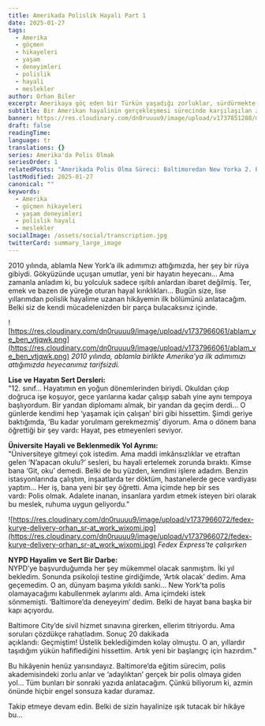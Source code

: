 ```yaml
---
title: Amerikada Polislik Hayali Part 1
date: 2025-01-27
tags:
  - Amerika
  - göçmen
  - hikayeleri
  - yaşam
  - deneyimleri
  - polislik
  - hayali
  - meslekler
author: Orhan Biler
excerpt: Amerikaya göç eden bir Türkün yaşadığı zorluklar, sürdürmekte olduğu meslekler ve polislik hayalini gerçekleştirme çabası; bir göçmenin Amerikan rüyasının gerçek yüzü.
subtitle: Bir Amerikan hayalinin gerçekleşmesi sürecinde karşılaşılan zorluklar ve edinilen tecrübeler
banner: https://res.cloudinary.com/dn0ruuuu9/image/upload/v1737851288/manhattan-sehir-city-newyork-banner-20240125_y9xdcl.jpg
draft: false
readingTime: 
language: tr
translations: {}
series: Amerika'da Polis Olmak
seriesOrder: 1
relatedPosts: "Amerikada Polis Olma Süreci: Baltimoredan New Yorka 2. Part"
lastModified: 2025-01-27
canonical: ""
keywords:
  - Amerika
  - göçmen hikayeleri
  - yaşam deneyimleri
  - polislik hayali
  - meslekler
socialImage: /assets/social/transcription.jpg
twitterCard: summary_large_image
---
```


2010 yılında, ablamla New York’a ilk adımımızı attığımızda, her şey bir rüya gibiydi. Gökyüzünde uçuşan umutlar, yeni bir hayatın heyecanı… Ama zamanla anladım ki, bu yolculuk sadece ışıltılı anlardan ibaret değilmiş. Ter, emek ve bazen de yüreğe oturan hayal kırıklıkları… Bugün size, lise yıllarımdan polislik hayalime uzanan hikâyemin ilk bölümünü anlatacağım. Belki siz de kendi mücadelenizden bir parça bulacaksınız içinde.


![https://res.cloudinary.com/dn0ruuuu9/image/upload/v1737966061/ablam_ve_ben_vtjqwk.png](https://res.cloudinary.com/dn0ruuuu9/image/upload/v1737966061/ablam_ve_ben_vtjqwk.png)
*2010 yılında, ablamla birlikte Amerika'ya ilk adımımızı attığımızda heyecanımız tarifsizdi.*


**Lise ve Hayatın Sert Dersleri:**  
"12. sınıf… Hayatımın en yoğun dönemlerinden biriydi. Okuldan çıkıp doğruca işe koşuyor, gece yarılarına kadar çalışıp sabah yine aynı tempoya başlıyordum. Bir yandan diplomamı almak, bir yandan da geçim derdi… O günlerde kendimi hep ‘yaşamak için çalışan’ biri gibi hissettim. Şimdi geriye baktığımda, ‘Bu kadar yorulmam gerekmezmiş’ diyorum. Ama o dönem bana öğrettiği bir şey vardı: Hayat, pes etmeyenleri seviyor.


**Üniversite Hayali ve Beklenmedik Yol Ayrımı:**  
"Üniversiteye gitmeyi çok istedim. Ama maddi imkânsızlıklar ve etraftan gelen ‘N’apacan okulu?’ sesleri, bu hayali ertelemek zorunda bıraktı. Kimse bana ‘Git, oku’ demedi. Belki de bu yüzden, kendimi işlere adadım. Benzin istasyonlarında çalıştım, inşaatlarda ter döktüm, hastanelerde gece vardiyası yaptım… Her iş, bana yeni bir şey öğretti. Ama içimde hep bir ses vardı: Polis olmak. Adalete inanan, insanlara yardım etmek isteyen biri olarak bu meslek, ruhuma uygun geliyordu."

![https://res.cloudinary.com/dn0ruuuu9/image/upload/v1737966072/fedex-kurye-delivery-orhan_sr-at_work_wjxomi.jpg](https://res.cloudinary.com/dn0ruuuu9/image/upload/v1737966072/fedex-kurye-delivery-orhan_sr-at_work_wjxomi.jpg)
*Fedex Express'te çalışırken*

**NYPD Hayalim ve Sert Bir Darbe:**  
NYPD’ye başvurduğumda her şey mükemmel olacak sanmıştım. İki yıl bekledim. Sonunda psikoloji testine girdiğimde, ‘Artık olacak’ dedim. Ama geçemedim. O an, dünyam başıma yıkıldı sanki… New York’ta polis olamayacağımı kabullenmek aylarımı aldı. Ama içimdeki istek sönmemişti. ‘Baltimore’da deneyeyim’ dedim. Belki de hayat bana başka bir kapı açıyordu.

Baltimore City’de sivil hizmet sınavına girerken, ellerim titriyordu. Ama soruları çözdükçe rahatladım. Sonuç 20 dakikada açıklandı: Geçmiştim! Üstelik beklediğimden kolay olmuştu. O an, yıllardır taşıdığım yükün hafiflediğini hissettim. Artık yeni bir başlangıç için hazırdım."

Bu hikâyenin henüz yarısındayız. Baltimore’da eğitim sürecim, polis akademisindeki zorlu anlar ve ‘adaylıktan’ gerçek bir polis olmaya giden yol… Tüm bunları bir sonraki yazıda anlatacağım. Çünkü biliyorum ki, azmin önünde hiçbir engel sonsuza kadar duramaz.

Takip etmeye devam edin. Belki de sizin hayalinize ışık tutacak bir hikâye bu…

